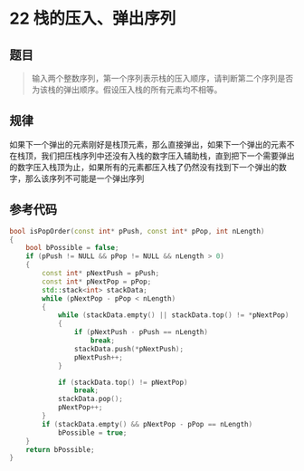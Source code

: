 # 22 栈的压入、弹出序列
## 题目
> 输入两个整数序列，第一个序列表示栈的压入顺序，请判断第二个序列是否为该栈的弹出顺序。假设压入栈的所有元素均不相等。

## 规律
如果下一个弹出的元素刚好是栈顶元素，那么直接弹出，如果下一个弹出的元素不在栈顶，我们把压栈序列中还没有入栈的数字压入辅助栈，直到把下一个需要弹出的数字压入栈顶为止，如果所有的元素都压入栈了仍然没有找到下一个弹出的数字，那么该序列不可能是一个弹出序列

## 参考代码
```C++
bool isPopOrder(const int* pPush, const int* pPop, int nLength)
{
    bool bPossible = false;
    if (pPush != NULL && pPop != NULL && nLength > 0)
    {
        const int* pNextPush = pPush;
        const int* pNextPop = pPop;
        std::stack<int> stackData;
        while (pNextPop - pPop < nLength)
        {
            while (stackData.empty() || stackData.top() != *pNextPop)
            {
                if (pNextPush - pPush == nLength)
                    break;
                stackData.push(*pNextPush);
                pNextPush++;
            }

            if (stackData.top() != pNextPop)
                break;
            stackData.pop();
            pNextPop++;
        }
        if (stackData.empty() && pNextPop - pPop == nLength)
            bPossible = true;
    }
    return bPossible;
}
```